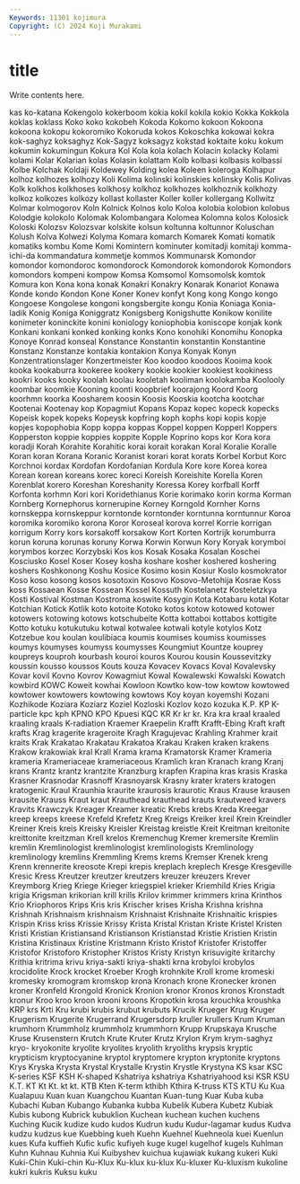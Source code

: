 ```yaml
---
Keywords: 11301 kojimura
Copyright: (C) 2024 Koji Murakami
---
```


# title

Write contents here.



kas
ko-katana Kokengolo kokerboom kokia kokil kokila kokio Kokka Kokkola koklas
koklass Koko koko kokobeh Kokoda Kokomo kokoon Kokoona kokoona kokopu
kokoromiko Kokoruda kokos Kokoschka kokowai kokra kok-saghyz koksaghyz Kok-Sagyz koksagyz
kokstad koktaite koku kokum kokumin kokumingun Kokura Kol Kola kola
kolach Kolacin kolacky Kolami kolami Kolar Kolarian kolas Kolasin kolattam
Kolb kolbasi kolbasis kolbassi Kolbe Kolchak Koldaji Koldewey Kolding kolea
Koleen koleroga Kolhapur kolhoz kolhozes kolhozy Koli Kolima kolinski kolinskies
kolinsky Kolis Kolivas Kolk kolkhos kolkhoses kolkhosy kolkhoz kolkhozes kolkhoznik
kolkhozy kolkoz kolkozes kolkozy kollast kollaster Koller koller kollergang Kollwitz
Kolmar kolmogorov Koln Kolnick Kolnos kolo Koloa kolobia kolobion kolobus
Kolodgie kolokolo Kolomak Kolombangara Kolomea Kolomna kolos Kolosick Koloski Kolozsv
Kolozsvar kolskite kolsun koltunna koltunnor Koluschan Kolush Kolva Kolwezi Kolyma
Komara komarch Komarek Komati komatik komatiks kombu Kome Komi Komintern
kominuter komitadji komitaji komma-ichi-da kommandatura kommetje kommos Kommunarsk Komondor komondor
komondoroc komondorock Komondorok komondorok Komondors komondors kompeni kompow Komsa Komsomol
Komsomolsk komtok Komura kon Kona kona konak Konakri Konakry Konarak
Konariot Konawa Konde kondo Kondon Kone Koner Konev konfyt Kong
kong Kongo kongo Kongoese Kongolese kongoni kongsbergite kongu Konia Koniaga
Konia-ladik Konig Koniga Koniggratz Konigsberg Konigshutte Konikow konilite konimeter koninckite
konini koniology koniophobia koniscope konjak konk Konkani konkani konked konking
konks Kono konohiki Konomihu Konopka Konoye Konrad konseal Konstance Konstantin
konstantin Konstantine Konstanz Konstanze kontakia kontakion Konya Konyak Konyn Konzentrationslager
Konzertmeister Koo koodoo koodoos Kooima kook kooka kookaburra kookeree kookery
kookie kookier kookiest kookiness kookri kooks kooky koolah koolau kooletah
kooliman koolokamba Koolooly koombar koomkie Kooning koonti koopbrief koorajong Koord
Koorg koorhmn koorka Koosharem koosin Koosis Kooskia kootcha kootchar Kootenai
Kootenay kop Kopagmiut Kopans Kopaz kopec kopeck kopecks Kopeisk kopek
kopeks Kopeysk kopfring koph kophs kopi kopis kopje kopjes kopophobia
Kopp koppa koppas Koppel koppen Kopperl Koppers Kopperston koppie koppies
koppite Kopple Koprino kops kor Kora kora koradji Korah Korahite
Korahitic korai korait korakan Koral Koralie Koralle Koran koran Korana
Koranic Koranist korari korat korats Korbel Korbut Korc Korchnoi kordax
Kordofan Kordofanian Kordula Kore kore Korea korea Korean korean koreans
korec koreci Koreish Koreishite Korella Koren Korenblat korero Koreshan Koreshanity
Koressa Korey korfball Korff Korfonta korhmn Kori kori Koridethianus Korie
korimako korin korma Korman Kornberg Kornephorus kornerupine Korney Korngold Kornher
Korns kornskeppa kornskeppur korntonde korntonder korntunna korntunnur Koroa koromika koromiko
korona Koror Koroseal korova korrel Korrie korrigan korrigum Korry kors
korsakoff korsakow Kort Korten Kortrijk korumburra korun koruna korunas koruny
Korwa Korwin Korwun Kory Koryak korymboi korymbos korzec Korzybski Kos
kos Kosak Kosaka Kosalan Koschei Kosciusko Kosel Koser Kosey kosha
koshare kosher koshered koshering koshers Koshkonong Koshu Kosice Kosimo kosin
Kosiur Koslo kosmokrator Koso koso kosong kosos kosotoxin Kosovo Kosovo-Metohija
Kosrae Koss koss Kossaean Kosse Kossean Kossel Kossuth Kostelanetz Kosteletzkya
Kosti Kostival Kostman Kostroma koswite Kosygin Kota Kotabaru kotal Kotar
Kotchian Kotick Kotlik koto kotoite Kotoko kotos kotow kotowed kotower
kotowers kotowing kotows kotschubeite Kotta kottaboi kottabos kottigite Kotto kotuku
kotukutuku kotwal kotwalee kotwali kotyle kotylos Kotz Kotzebue kou koulan
koulibiaca koumis koumises koumiss koumisses koumys koumyses koumyss koumysses Koungmiut
Kountze kouprey koupreys kouproh kourbash kouroi kouros Kourou kousin Koussevitzky
koussin kousso koussos Kouts kouza Kovacev Kovacs Koval Kovalevsky Kovar
kovil Kovno Kovrov Kowagmiut Kowal Kowalewski Kowalski Kowatch kowbird KOWC
Koweit kowhai Kowloon Kowtko kow-tow kowtow kowtowed kowtower kowtowers kowtowing
kowtows Koy koyan koyemshi Kozani Kozhikode Koziara Koziarz Koziel Kozloski
Kozlov kozo kozuka K.P. KP K-particle kpc kph KPNO KPO
Kpuesi KQC KR Kr kr kr. Kra kra kraal kraaled
kraaling kraals K-radiation Kraemer Kraepelin Krafft Krafft-Ebing Kraft kraft krafts
Krag kragerite krageroite Kragh Kragujevac Krahling Krahmer krait kraits Krak
Krakatao Krakatau Krakatoa Krakau Kraken kraken krakens Krakow krakowiak kral
Krall Krama krama Kramatorsk Kramer Krameria krameria Krameriaceae krameriaceous Kramlich
kran Kranach krang Kranj krans Krantz krantz krantzite Kranzburg krapfen
Krapina kras krasis Kraska Krasner Krasnodar Krasnoff Krasnoyarsk Krasny krater
kraters kratogen kratogenic Kraul Kraunhia kraurite kraurosis kraurotic Kraus Krause
krausen krausite Krauss Kraut kraut Krauthead krauthead krauts krautweed kravers
Kravits Krawczyk Kreager Kreamer kreatic Krebs krebs Kreda Kreegar kreep
kreeps kreese Krefeld Krefetz Kreg Kreigs Kreiker kreil Krein Kreindler
Kreiner Kreis kreis Kreisky Kreisler Kreistag kreistle Kreit Kreitman kreitonite
kreittonite kreitzman Krell krelos Kremenchug Kremer kremersite Kremlin kremlin Kremlinologist
kremlinologist kremlinologists Kremlinology kremlinology kremlins Kremmling Krems krems Kremser Krenek
kreng Krenn krennerite kreosote Krepi krepis kreplach kreplech Kresge Kresgeville
Kresic Kress Kreutzer kreutzer kreutzers kreuzer kreuzers Krever Kreymborg Krieg
Kriege Krieger kriegspiel krieker Kriemhild Kries Krigia krigia Krigsman krikorian
krill krills Krilov krimmer krimmers krina Krinthos Krio Kriophoros Krips
Kris kris Krischer krises Krisha Krishna krishna Krishnah Krishnaism krishnaism
Krishnaist Krishnaite Krishnaitic krispies Krispin Kriss kriss Krissie Krissy Krista
Kristal Kristan Kriste Kristel Kristen Kristi Kristian Kristiansand Kristianson Kristianstad
Kristie Kristien Kristin Kristina Kristinaux Kristine Kristmann Kristo Kristof Kristofer
Kristoffer Kristofor Kristoforo Kristopher Kristos Kristy Kristyn krisuvigite kritarchy Krithia
kritrima krivu kriya-sakti kriya-shakti krna krobyloi krobylos krocidolite Krock krocket
Kroeber Krogh krohnkite Kroll krome kromeski kromesky kromogram kromskop krona
Kronach krone Kronecker kronen kroner Kronfeld Krongold Kronick Kronion kronor
Kronos kronos Kronstadt kronur Kroo kroo kroon krooni kroons Kropotkin
krosa krouchka kroushka KRP krs Krti Kru krubi krubis krubut
krubuts Krucik Krueger Krug Kruger Krugerism Krugerite Krugerrand Krugersdorp kruller
krullers Krum Kruman krumhorn Krummholz krummholz krummhorn Krupp Krupskaya Krusche
Kruse Krusenstern Krutch Krute Kruter Krutz Krylon Krym krym-saghyz kryo-
kryokonite kryolite kryolites kryolith kryoliths krypsis kryptic krypticism kryptocyanine kryptol
kryptomere krypton kryptonite kryptons Krys Kryska Krysta Krystal Krystalle Krystin
Krystle Krystyna KS ksar KSC K-series KSF KSH K-shaped Kshatriya
kshatriya Kshatriyahood ksi KSR KSU K.T. KT Kt Kt. kt
kt. KTB Kten K-term kthibh Kthira K-truss KTS KTU Ku
Kua Kualapuu Kuan kuan Kuangchou Kuantan Kuan-tung Kuar Kuba kuba
Kubachi Kuban Kubango Kubanka kubba Kubelik Kubera Kubetz Kubiak Kubis
kubong Kubrick kubuklion Kuchean kuchean kuchen kuchens Kuching Kucik kudize
kudo kudos Kudrun kudu Kudur-lagamar kudus Kudva kudzu kudzus kue
Kuebbing kueh Kuehn Kuehnel Kuehneola kuei Kuenlun kues Kufa kuffieh
Kufic kufic kufiyeh kuge kugel kugelhof kugels Kuhlman Kuhn Kuhnau
Kuhnia Kui Kuibyshev kuichua kujawiak kukang kukeri Kuki Kuki-Chin Kuki-chin
Ku-Klux Ku-klux ku-klux Ku-kluxer Ku-kluxism kukoline kukri kukris Kuksu kuku
